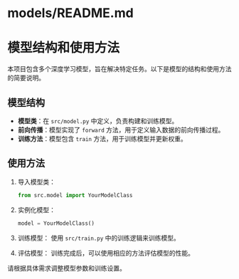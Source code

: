 # models/README.md

# 模型结构和使用方法

本项目包含多个深度学习模型，旨在解决特定任务。以下是模型的结构和使用方法的简要说明。

## 模型结构

- **模型类**：在 `src/model.py` 中定义，负责构建和训练模型。
- **前向传播**：模型实现了 `forward` 方法，用于定义输入数据的前向传播过程。
- **训练方法**：模型包含 `train` 方法，用于训练模型并更新权重。

## 使用方法

1. 导入模型类：
   ```python
   from src.model import YourModelClass
   ```

2. 实例化模型：
   ```python
   model = YourModelClass()
   ```

3. 训练模型：
   使用 `src/train.py` 中的训练逻辑来训练模型。

4. 评估模型：
   训练完成后，可以使用相应的方法评估模型的性能。

请根据具体需求调整模型参数和训练设置。